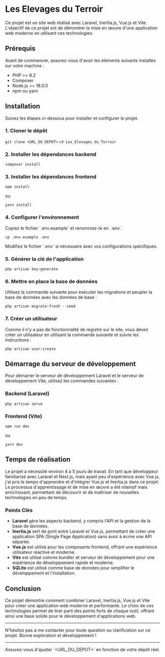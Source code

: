 # Les Elevages du Terroir

Ce projet est un site web réalisé avec Laravel, Inertia.js, Vue.js et Vite. L'objectif de ce projet est de démontrer la mise en œuvre d'une application web moderne en utilisant ces technologies.

## Prérequis

Avant de commencer, assurez-vous d'avoir les éléments suivants installés sur votre machine :

-   PHP >= 8.2
-   Composer
-   Node.js >= 18.0.0
-   npm ou yarn

## Installation

Suivez les étapes ci-dessous pour installer et configurer le projet.

### 1. Cloner le dépôt

`git clone <URL_DU_DEPOT>`
`cd Les_Elevages_du_Terroir`

### 2. Installer les dépendances backend

`composer install`

### 3. Installer les dépendances frontend

`npm install`

ou

`yarn install`

### 4. Configurer l'environnement

Copiez le fichier \`.env.example\` et renommez-le en \`.env\`.

`cp .env.example .env`

Modifiez le fichier \`.env\` si nécessaire avec vos configurations spécifiques.

### 5. Générer la clé de l'application

`php artisan key:generate`

### 6. Mettre en place la base de données

Utilisez la commande suivante pour exécuter les migrations et peupler la base de données avec les données de base :

`php artisan migrate:fresh --seed`

### 7. Créer un utilisateur

Comme il n'y a pas de fonctionnalité de registre sur le site, vous devez créer un utilisateur en utilisant la commande suivante et suivre les instructions :

`php artisan user:create`

## Démarrage du serveur de développement

Pour démarrer le serveur de développement Laravel et le serveur de développement Vite, utilisez les commandes suivantes :

### Backend (Laravel)

`php artisan serve`

### Frontend (Vite)

`npm run dev`

ou

`yarn dev`

## Temps de réalisation

Le projet a nécessité environ 4 à 5 jours de travail. En tant que développeur familiarisé avec Laravel et Next.js, mais ayant peu d'expérience avec Vue.js, j'ai pris le temps d'apprendre et d'intégrer Vue.js et Inertia.js dans ce projet. Le processus d'apprentissage et de mise en œuvre a été intensif mais enrichissant, permettant de découvrir et de maîtriser de nouvelles technologies en peu de temps.

### Points Clés

-   **Laravel** gère les aspects backend, y compris l'API et la gestion de la base de données.
-   **Inertia.js** sert de pont entre Laravel et Vue.js, permettant de créer une application SPA (Single Page Application) sans avoir à écrire une API séparée.
-   **Vue.js** est utilisé pour les composants frontend, offrant une expérience utilisateur réactive et moderne.
-   **Vite** est utilisé comme bundler et serveur de développement pour une expérience de développement rapide et moderne.
-   **SQLite** est utilisé comme base de données pour simplifier le développement et l'installation.

## Conclusion

Ce projet démontre comment combiner Laravel, Inertia.js, Vue.js et Vite pour créer une application web moderne et performante. Le choix de ces technologies permet de tirer parti des points forts de chaque outil, offrant ainsi une base solide pour le développement d'applications web.

---

N'hésitez pas à me contacter pour toute question ou clarification sur ce projet. Bonne exploration et développement !

---

Assurez-vous d'ajuster \`<URL_DU_DEPOT>\` en fonction de votre dépôt réel.
